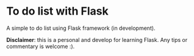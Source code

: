 # To do list with Flask

A simple to do list using Flask framework (in development).

**Disclaimer**: this is a personal and develop for learning Flask. Any tips or commentary is welcome :).

